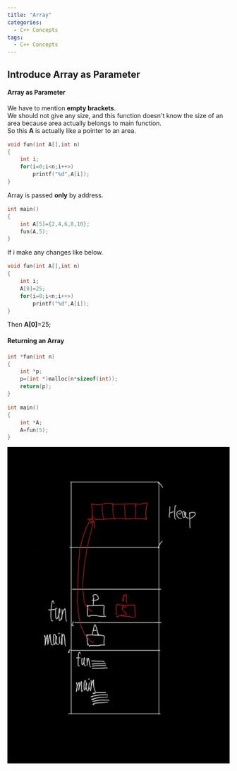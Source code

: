```yaml
---
title: "Array"
categories:
  - C++ Concepts
tags:
  - C++ Concepts
---
```

## Introduce Array as Parameter

#### Array as Parameter  
We have to mention **empty brackets**.  
We should not give any size, and this function doesn't know the size of an area because area actually belongs to main function.  
So this **A** is actually like a pointer to an area.
```cpp
void fun(int A[],int n)
{
    int i;
    for(i=0;i<n;i++>)
        printf("%d",A[i]);
}
```
Array is passed **only** by address.
```cpp
int main()
{
    int A[5]={2,4,6,8,10};
    fun(A,5);
}
```
If i make any changes like below.
```cpp
void fun(int A[],int n)
{
    int i;
    A[0]=25;
    for(i=0;i<n;i++>)
        printf("%d",A[i]);
}
```
Then **A[0]**=25;

#### Returning an Array
```cpp
int *fun(int n)
{
    int *p;
    p=(int *)malloc(n*sizeof(int));
    return(p);
}
```
```cpp
int main()
{
    int *A;
    A=fun(5);
}
```
![icon](/assets/images/array.jpg)